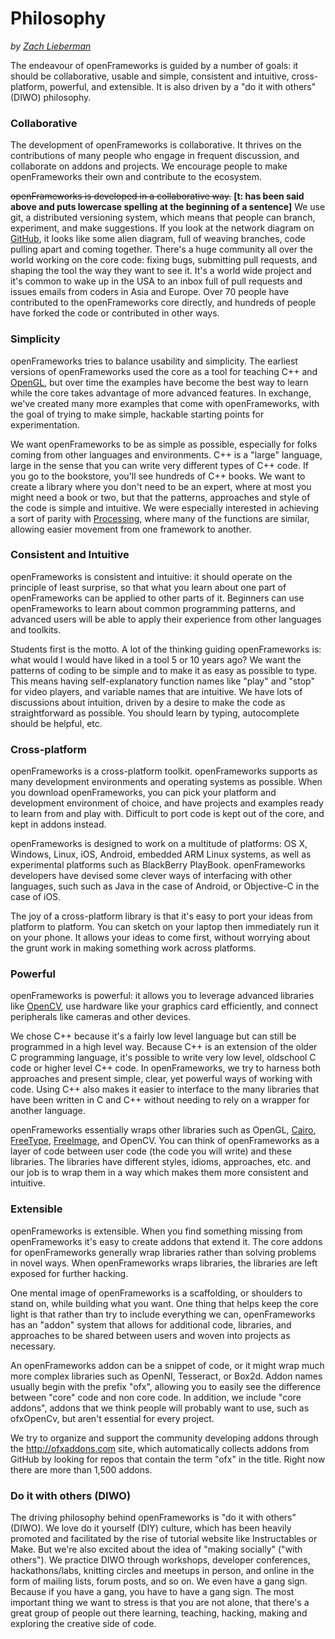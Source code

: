 # Philosophy

*by [Zach Lieberman](http://thesystemis.com)*

The endeavour of openFrameworks is guided by a number of goals: it should be collaborative, usable and simple, consistent and intuitive, cross-platform, powerful, and extensible. It is also driven by a "do it with others" (DIWO) philosophy.

### Collaborative

The development of openFrameworks is collaborative. It thrives on the contributions of many people who engage in frequent discussion, and collaborate on addons and projects. We encourage people to make openFrameworks their own and contribute to the ecosystem.

~~openFrameworks is developed in a collaborative way.~~ **[t: has been said above and puts lowercase spelling at the beginning of a sentence]** We use git, a distributed versioning system, which means that people can branch, experiment, and make suggestions. If you look at the network diagram on [GitHub](https://github.com/openframeworks/openFrameworks "link to the GitHub repository of openFrameworks"), it looks like some alien diagram, full of weaving branches, code pulling apart and coming together. There's a huge community all over the world working on the core code: fixing bugs, submitting pull requests, and shaping the tool the way they want to see it. It's a world wide project and it's common to wake up in the USA to an inbox full of pull requests and issues emails from coders in Asia and Europe. Over 70 people have contributed to the openFrameworks core directly, and hundreds of people have forked the code or contributed in other ways.

### Simplicity

openFrameworks tries to balance usability and simplicity. The earliest versions of openFrameworks used the core as a tool for teaching C++ and [OpenGL](https://en.wikipedia.org/wiki/OpenGL "wikipedia article on OpenGL"), but over time the examples have become the best way to learn while the core takes advantage of more advanced features. In exchange, we've created many more examples that come with openFrameworks, with the goal of trying to make simple, hackable starting points for experimentation.

We want openFrameworks to be as simple as possible, especially for folks coming from other languages and environments. C++ is a "large" language, large in the sense that you can write very different types of C++ code. If you go to the bookstore, you'll see hundreds of C++ books. We want to create a library where you don't need to be an expert, where at most you might need a book or two, but that the patterns, approaches and style of the code is simple and intuitive. We were especially interested in achieving a sort of parity with [Processing](http://www.processing.org/ "processing language and IDE website"), where many of the functions are similar, allowing easier movement from one framework to another.

### Consistent and Intuitive

openFrameworks is consistent and intuitive: it should operate on the principle of least surprise, so that what you learn about one part of openFrameworks can be applied to other parts of it. Beginners can use openFrameworks to learn about common programming patterns, and advanced users will be able to apply their experience from other languages and toolkits.

Students first is the motto. A lot of the thinking guiding openFrameworks is: what would I would have liked in a tool 5 or 10 years ago? We want the patterns of coding to be simple and to make it as easy as possible to type. This means having self-explanatory function names like "play" and "stop" for video players, and variable names that are intuitive. We have lots of discussions about intuition, driven by a desire to make the code as straightforward as possible. You should learn by typing, autocomplete should be helpful, etc.

### Cross-platform

openFrameworks is a cross-platform toolkit. openFrameworks supports as many development environments and operating systems as possible. When you download openFrameworks, you can pick your platform and development environment of choice, and have projects and examples ready to learn from and play with. Difficult to port code is kept out of the core, and kept in addons instead.

openFrameworks is designed to work on a multitude of platforms: OS X, Windows, Linux, iOS, Android, embedded ARM Linux systems, as well as experimental platforms such as BlackBerry PlayBook. openFrameworks developers have devised some clever ways of interfacing with other languages, such such as Java in the case of Android, or Objective-C in the case of iOS.

The joy of a cross-platform library is that it's easy to port your ideas from platform to platform. You can sketch on your laptop then immediately run it on your phone. It allows your ideas to come first, without worrying about the grunt work in making something work across platforms.

### Powerful

openFrameworks is powerful: it allows you to leverage advanced libraries like [OpenCV](http://opencv.org/ "OpenCV, a library for (real-time) computer vision"), use hardware like your graphics card efficiently, and connect peripherals like cameras and other devices.

We chose C++ because it's a fairly low level language but can still be programmed in a high level way. Because C++ is an extension of the older C programming language, it's possible to write very low level, oldschool C code or higher level C++ code. In openFrameworks, we try to harness both approaches and present simple, clear, yet powerful ways of working with code. Using C++ also makes it easier to interface to the many libraries that have been written in C and C++ without needing to rely on a wrapper for another language.

openFrameworks essentially wraps other libraries such as OpenGL, [Cairo](http://cairographics.org/ "Cairo, a vector graphics library"), [FreeType](http://freetype.org/ "FreeType, a software library to render fonts"), [FreeImage](http://freeimage.sourceforge.net/ "FreeImage, a library to work with common computer graphic image formats"), and OpenCV. You can think of openFrameworks as a layer of code between user code (the code you will write) and these libraries. The libraries have different styles, idioms, approaches, etc. and our job is to wrap them in a way which makes them more consistent and intuitive.

### Extensible

openFrameworks is extensible. When you find something missing from openFrameworks it's easy to create addons that extend it. The core addons for openFrameworks generally wrap libraries rather than solving problems in novel ways. When openFrameworks wraps libraries, the libraries are left exposed for further hacking.

One mental image of openFrameworks is a scaffolding, or shoulders to stand on, while building what you want. One thing that helps keep the core light is that rather than try to include everything we can, openFrameworks has an "addon" system that allows for additional code, libraries, and approaches to be shared between users and woven into projects as necessary.

An openFrameworks addon can be a snippet of code, or it might wrap much more complex libraries such as OpenNI, Tesseract, or Box2d. Addon names usually begin with the prefix "ofx", allowing you to easily see the difference between "core" code and non core code. In addition, we include "core addons", addons that we think people will probably want to use, such as ofxOpenCv, but aren't essential for every project.

We try to organize and support the community developing addons through the http://ofxaddons.com site, which automatically collects addons from GitHub by looking for repos that contain the term "ofx" in the title. Right now there are more than 1,500 addons.

### Do it with others (DIWO)

The driving philosophy behind openFrameworks is "do it with others" (DIWO). We love do it yourself (DIY) culture, which has been heavily promoted and facilitated by the rise of tutorial website like Instructables or Make. But we're also excited about the idea of "making socially" ("with others"). We practice DIWO through workshops, developer conferences, hackathons/labs, knitting circles and meetups in person, and online in the form of mailing lists, forum posts, and so on. We even have a gang sign. Because if you have a gang, you have to have a gang sign. The most important thing we want to stress is that you are not alone, that there's a great group of people out there learning, teaching, hacking, making and exploring the creative side of code.

